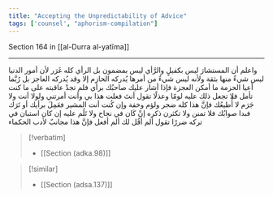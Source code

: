 ```yaml
---
title: "Accepting the Unpredictability of Advice"
tags: ['counsel', "aphorism-compilation"]
---
```


 Section 164 in [[al-Durra al-yatīma]]

---
واعلم أن المستشارَ ليس بكفيلٍ والرَّأي ليس بمضمون بل الرأي كله غَرَر لأن أمور الدنيا ليس شيءٌ منها بثقة ولأنه ليس شيءٌ من أمرها يُدركه الحازم إلا وقد يُدركه العاجز بل رُبَّما أعيا الحزمة ما أمكن العجزة فإذا أشار عليك صاحبُك برأي فلم تجدْ عاقبته على ما كنت تأمل فلا تجعل ذلك عليه لومًا وعذلًا تقول أنتَ فعلت هذا بي وأنت أمرتني ولولا أنت ولا جَرَم لا أُطيعُك فإنَّ هذا كله ضجر ولؤم وخفة وإن كُنت أنت المشير فعَمِلَ برأيك أو تَرَك فبدا صوابُك فلا تمنن ولا تكثرن ذكره إنْ كَان في نجاح ولا تَلُم عليه إن كان استبان في تركه ضررًا تقول ألم أقُل لك ألم أفعل فإنَّ هذا مجانبٌ لأدب الحكماء

> [!verbatim]
> - [[Section (adka.98)]]

> [!similar]
> - [[Section (adsa.137)]]
